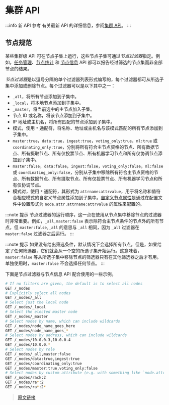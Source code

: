 # 集群 API

:::info 新 API 参考
有关最新 API 的详细信息，参阅[集群 API](https://www.elastic.co/docs/api/doc/elasticsearch/v8/group/endpoint-cluster)。
:::

## 节点规范

某些集群级 API 可在节点子集上运行，这些节点子集可通过*节点过滤器*指定。例如，[任务管理](./task_management)、[节点统计](./cluster_stats) 和 [节点信息](./nodes_info) API 都可以报告经过筛选的节点集而非全部节点的结果。

*节点过滤器*是以逗号分隔的单个过滤器列表形式编写的，每个过滤器都可从所选子集中添加或删除节点。每个过滤器可以是以下其中之一：

- `_all`，将所有节点添加到子集中。
- `_local`，将本地节点添加到子集中。
- `_master`，将当前选中的主节点加入子集。
- 节点 ID 或名称，将该节点添加到子集中。
- IP 地址或主机名，将所有匹配的节点添加到子集中。
- 模式，使用 `*` 通配符，将名称、地址或主机名与该模式匹配的所有节点添加到子集中。
- `master:true`，`data:true`，`ingest:true`，`voting_only:true`，`ml:true` 或 `coordinating_only:true`，分别将所有符合主节点资格的节点、所有数据节点、所有摄取节点、所有仅投票节点、所有机器学习节点和所有仅协调节点添加到子集中。
- `master:false`，`data:false`，`ingest:false`，`voting_only:false`，`ml:false` 或 `coordinating_only:false`，分别从子集中移除所有符合主节点资格的节点、所有数据节点、所有摄取节点、所有仅投票节点、所有机器学习节点和所有仅协调节点。
- 模式对，使用 `*` 通配符，其形式为 `attrname:attrvalue`，用于将名称和值符合相应模式的自定义节点属性添加到子集中。[自定义节点属性](/set_up_elasticsearch/configuring_elasticsearch/node_settings#自定义节点属性)是通过在配置文件中设置形式为 `node.attr.attrname:attrvalue` 的属性来配置的。

:::note 提示
节点过滤器的运行顺序，这一点在使用从节点集中移除节点的过滤器时非常重要。例如，`_all,master:false` 表示除符合主节点条件的节点外的所有节点，但 `master:false,_all` 的意思与 `_all` 相同，因为 `_all` 过滤器在 `master:false` 过滤器之后运行。
:::

:::note 提示
如果没有给出筛选条件，默认情况下会选择所有节点。但是，如果给定了任何筛选器，它们就会从一个空的所选子集开始运行。这意味着，`master:false` 等从所选子集中移除节点的筛选器只有在其他筛选器之后才有用。单独使用时，`master:false` 不会选择任何节点。
:::

下面是节点过滤器与节点信息 API 配合使用的一些示例。

```bash
# If no filters are given, the default is to select all nodes
GET /_nodes
# Explicitly select all nodes
GET /_nodes/_all
# Select just the local node
GET /_nodes/_local
# Select the elected master node
GET /_nodes/_master
# Select nodes by name, which can include wildcards
GET /_nodes/node_name_goes_here
GET /_nodes/node_name_goes_*
# Select nodes by address, which can include wildcards
GET /_nodes/10.0.0.3,10.0.0.4
GET /_nodes/10.0.0.*
# Select nodes by role
GET /_nodes/_all,master:false
GET /_nodes/data:true,ingest:true
GET /_nodes/coordinating_only:true
GET /_nodes/master:true,voting_only:false
# Select nodes by custom attribute (e.g. with something like `node.attr.rack: 2` in the configuration file)
GET /_nodes/rack:2
GET /_nodes/ra*:2
GET /_nodes/ra*:2*
```



> [原文链接](https://www.elastic.co/guide/en/elasticsearch/reference/current/cluster.html)
